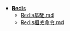 - [ **Redis** ](/Redis/README.md)
    - [Redis基础.md](/Redis/Redis基础.md)
    - [Redis相关命令.md](/Redis/Redis相关命令.md)
